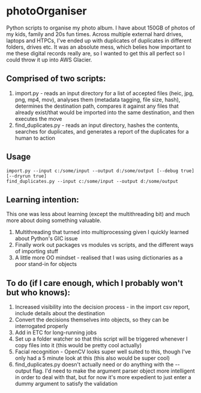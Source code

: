 # photoOrganiser

Python scripts to organise my photo album.  I have about 150GB of photos of my kids, family and 20s fun times.  Across multiple external hard drives, laptops and HTPCs, I've ended up with duplicates of duplicates in different folders, drives etc.  It was an absolute mess, which belies how important to me these digital records really are, so I wanted to get this all perfect so I could throw it up into AWS Glacier.

## Comprised of two scripts:

1. import.py - reads an input directory for a list of accepted files (heic, jpg, png, mp4, mov), analyses them (metadata tagging, file size, hash), determines the destination path, compares it against any files that already exist/that would be imported into the same destination, and then executes the move
1. find_duplicates.py - reads an input directory, hashes the contents, searches for duplicates, and generates a report of the duplicates for a human to action

## Usage

    import.py --input c:/some/input --output d:/some/output [--debug true] [--dryrun true]
    find_duplicates.py --input c:/some/input --output d:/some/output

## Learning intention:

This one was less about learning (except the multithreading bit) and much more about doing something valuable.
1. Multithreading that turned into multiprocessing given I quickly learned about Python's GIC issue
1. Finally work out packages vs modules vs scripts, and the different ways of importing stuff
1. A little more OO mindset - realised that I was using dictionaries as a poor stand-in for objects

## To do (if I care enough, which I probably won't but who knows):

1. Increased visibility into the decision process - in the import csv report, include details about the destination
1. Convert the decisions themselves into objects, so they can be interrogated properly
1. Add in ETC for long-running jobs
1. Set up a folder watcher so that this script will be triggered whenever I copy files into it (this would be pretty cool actually)
1. Facial recognition - OpenCV looks super well suited to this, though I've only had a 5 minute look at this (this also would be super cool)
1. find_duplicates.py doesn't actually need or do anything with the --output flag.  I'd need to make the argument parser object more intelligent in order to deal with that, but for now it's more expedient to just enter a dummy argument to satisfy the validation
